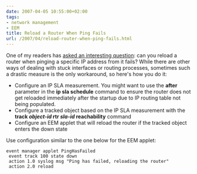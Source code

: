 ```yaml
---
date: 2007-04-05 10:55:00+02:00
tags:
- network management
- EEM
title: Reload a Router When Ping Fails
url: /2007/04/reload-router-when-ping-fails.html
---
```

One of my readers has [asked an interesting question](/2007/01/youve-asked-for-it-series.html): can you reload a router when pinging a specific IP address from it fails? While there are other ways of dealing with stuck interfaces or routing processes, sometimes such a drastic measure is the only workaround, so here\'s how you do it:
<!--more-->
-   Configure an IP SLA measurement. You might want to use the **after** parameter in the **ip sla schedule** command to ensure the router does not get reloaded immediately after the startup due to IP routing table not being populated.
-   Configure a tracked object based on the IP SLA measurement with the **track *object-id* rtr *sla-id* reachability** command
-   Configure an EEM applet that will reload the router if the tracked object enters the down state

Use configuration similar to the one below for the EEM applet:

``` {.code}
event manager applet PingHasFailed
 event track 100 state down
 action 1.0 syslog msg "Ping has failed, reloading the router"
 action 2.0 reload
```
